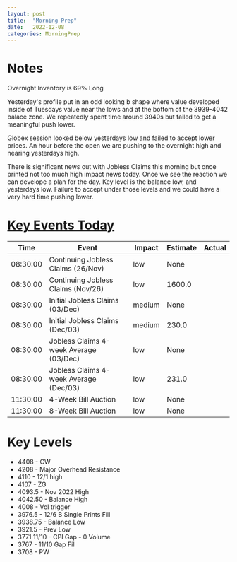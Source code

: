 ```yaml
---
layout: post
title:  "Morning Prep"
date:   2022-12-08 
categories: MorningPrep
---
```


# Notes
Overnight Inventory is 69% Long

Yesterday's profile put in an odd looking b shape where value developed inside of Tuesdays value near the lows and at the bottom of the 3939-4042 balace zone. We repeatedly spent time around 3940s but failed to get a meaningful push lower. 

Globex session looked below yesterdays low and failed to accept lower prices. An hour before the open we are pushing to the overnight high and nearing yesterdays high. 

There is significant news out with Jobless Claims this morning but once printed not too much high impact news today. Once we see the reaction we can develope a plan for the day. Key level is the balance low, and yesterdays low. Failure to accept under those levels and we could have a very hard time pushing lower. 


# [Key Events Today](https://tradingeconomics.com/calendar)

| Time | Event | Impact | Estimate | Actual |
| ---- | ----- | ------ | -------- | ------ |
| 08:30:00 | Continuing Jobless Claims (26/Nov) | low | None |  |
| 08:30:00 | Continuing Jobless Claims (Nov/26) | low | 1600.0 |  |   
| 08:30:00 | Initial Jobless Claims (03/Dec) | medium | None |  |     
| 08:30:00 | Initial Jobless Claims (Dec/03) | medium | 230.0 |  |    
| 08:30:00 | Jobless Claims 4-week Average (03/Dec) | low | None |  | 
| 08:30:00 | Jobless Claims 4-week Average (Dec/03) | low | 231.0 |  |
| 11:30:00 | 4-Week Bill Auction | low | None |  |
| 11:30:00 | 8-Week Bill Auction | low | None |  |


# Key Levels
- 4408 - CW
- 4208 - Major Overhead Resistance
- 4110 - 12/1 high
- 4107 - ZG
- 4093.5 - Nov 2022 High
- 4042.50 - Balance High 
- 4008 - Vol trigger
- 3976.5 - 12/6 B Single Prints Fill 
- 3938.75 - Balance Low
- 3921.5 - Prev Low 
- 3771 11/10 - CPI Gap - 0 Volume
- 3767 - 11/10 Gap Fill
- 3708 - PW


